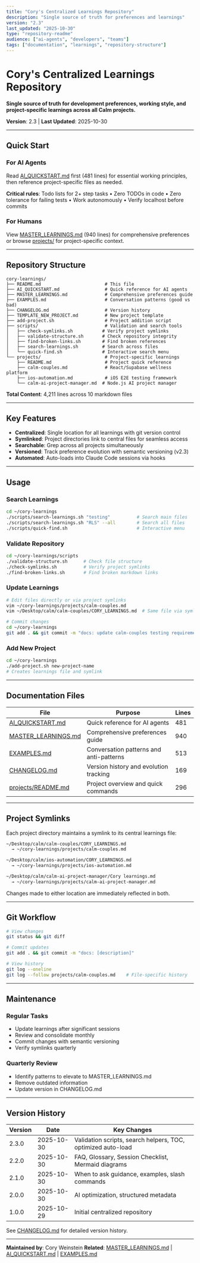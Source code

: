 ```yaml
---
title: "Cory's Centralized Learnings Repository"
description: "Single source of truth for preferences and learnings"
version: "2.3"
last_updated: "2025-10-30"
type: "repository-readme"
audience: ["ai-agents", "developers", "teams"]
tags: ["documentation", "learnings", "repository-structure"]
---
```


# Cory's Centralized Learnings Repository

**Single source of truth for development preferences, working style, and project-specific learnings across all Calm projects.**

**Version**: 2.3 | **Last Updated**: 2025-10-30

---

## Quick Start

### For AI Agents
Read [AI_QUICKSTART.md](AI_QUICKSTART.md) first (481 lines) for essential working principles, then reference project-specific files as needed.

**Critical rules**: Todo lists for 2+ step tasks • Zero TODOs in code • Zero tolerance for failing tests • Work autonomously • Verify localhost before commits

### For Humans
View [MASTER_LEARNINGS.md](MASTER_LEARNINGS.md) (940 lines) for comprehensive preferences or browse [projects/](projects/) for project-specific context.

---

## Repository Structure

```
cory-learnings/
├── README.md                        # This file
├── AI_QUICKSTART.md                 # Quick reference for AI agents
├── MASTER_LEARNINGS.md              # Comprehensive preferences guide
├── EXAMPLES.md                      # Conversation patterns (good vs bad)
├── CHANGELOG.md                     # Version history
├── TEMPLATE_NEW_PROJECT.md          # New project template
├── add-project.sh                   # Project addition script
├── scripts/                         # Validation and search tools
│   ├── check-symlinks.sh           # Verify project symlinks
│   ├── validate-structure.sh       # Check repository integrity
│   ├── find-broken-links.sh        # Find broken references
│   ├── search-learnings.sh         # Search across files
│   └── quick-find.sh               # Interactive search menu
└── projects/                        # Project-specific learnings
    ├── README.md                    # Project quick reference
    ├── calm-couples.md              # React/Supabase wellness platform
    ├── ios-automation.md            # iOS E2E testing framework
    └── calm-ai-project-manager.md  # Node.js AI project manager
```

**Total Content**: 4,211 lines across 10 markdown files

---

## Key Features

- **Centralized**: Single location for all learnings with git version control
- **Symlinked**: Project directories link to central files for seamless access
- **Searchable**: Grep across all projects simultaneously
- **Versioned**: Track preference evolution with semantic versioning (v2.3)
- **Automated**: Auto-loads into Claude Code sessions via hooks

---

## Usage

### Search Learnings
```bash
cd ~/cory-learnings
./scripts/search-learnings.sh "testing"          # Search main files
./scripts/search-learnings.sh "RLS" --all        # Search all files
./scripts/quick-find.sh                          # Interactive menu
```

### Validate Repository
```bash
cd ~/cory-learnings/scripts
./validate-structure.sh      # Check file structure
./check-symlinks.sh          # Verify project symlinks
./find-broken-links.sh       # Find broken markdown links
```

### Update Learnings
```bash
# Edit files directly or via project symlinks
vim ~/cory-learnings/projects/calm-couples.md
vim ~/Desktop/calm/calm-couples/CORY_LEARNINGS.md  # Same file via symlink

# Commit changes
cd ~/cory-learnings
git add . && git commit -m "docs: update calm-couples testing requirements"
```

### Add New Project
```bash
cd ~/cory-learnings
./add-project.sh new-project-name
# Creates learnings file and symlink
```

---

## Documentation Files

| File | Purpose | Lines |
|------|---------|-------|
| [AI_QUICKSTART.md](AI_QUICKSTART.md) | Quick reference for AI agents | 481 |
| [MASTER_LEARNINGS.md](MASTER_LEARNINGS.md) | Comprehensive preferences guide | 940 |
| [EXAMPLES.md](EXAMPLES.md) | Conversation patterns and anti-patterns | 513 |
| [CHANGELOG.md](CHANGELOG.md) | Version history and evolution tracking | 169 |
| [projects/README.md](projects/README.md) | Project overview and quick commands | 296 |

---

## Project Symlinks

Each project directory maintains a symlink to its central learnings file:

```bash
~/Desktop/calm/calm-couples/CORY_LEARNINGS.md
  → ~/cory-learnings/projects/calm-couples.md

~/Desktop/calm/ios-automation/CORY_LEARNINGS.md
  → ~/cory-learnings/projects/ios-automation.md

~/Desktop/calm/calm-ai-project-manager/Cory learnings.md
  → ~/cory-learnings/projects/calm-ai-project-manager.md
```

Changes made to either location are immediately reflected in both.

---

## Git Workflow

```bash
# View changes
git status && git diff

# Commit updates
git add . && git commit -m "docs: [description]"

# View history
git log --oneline
git log --follow projects/calm-couples.md    # File-specific history
```

---

## Maintenance

### Regular Tasks
- Update learnings after significant sessions
- Review and consolidate monthly
- Commit changes with semantic versioning
- Verify symlinks quarterly

### Quarterly Review
- Identify patterns to elevate to MASTER_LEARNINGS.md
- Remove outdated information
- Update version in CHANGELOG.md

---

## Version History

| Version | Date | Key Changes |
|---------|------|-------------|
| 2.3.0 | 2025-10-30 | Validation scripts, search helpers, TOC, optimized auto-load |
| 2.2.0 | 2025-10-30 | FAQ, Glossary, Session Checklist, Mermaid diagrams |
| 2.1.0 | 2025-10-30 | When to ask guidance, examples, slash commands |
| 2.0.0 | 2025-10-30 | AI optimization, structured metadata |
| 1.0.0 | 2025-10-29 | Initial centralized repository |

See [CHANGELOG.md](CHANGELOG.md) for detailed version history.

---

**Maintained by**: Cory Weinstein
**Related**: [MASTER_LEARNINGS.md](MASTER_LEARNINGS.md) | [AI_QUICKSTART.md](AI_QUICKSTART.md) | [EXAMPLES.md](EXAMPLES.md)

